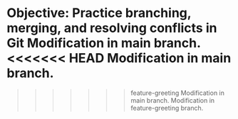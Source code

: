 Objective: Practice branching, merging, and resolving conflicts in Git
Modification in main branch.
<<<<<<< HEAD
Modification in main branch.
=======
>>>>>>> feature-greeting
Modification in main branch.
Modification in feature-greeting branch.
